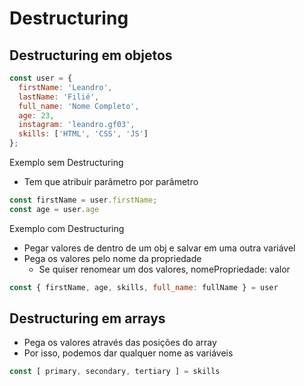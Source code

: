 # Destructuring

## Destructuring em objetos
```js
const user = {
  firstName: 'Leandro',
  lastName: 'Filié',
  full_name: 'Nome Completo',
  age: 23,
  instagram: 'leandro.gf03',
  skills: ['HTML', 'CSS', 'JS']
};

```
Exemplo sem Destructuring
- Tem que atribuir parâmetro por parâmetro
```js
const firstName = user.firstName;
const age = user.age
```

Exemplo com Destructuring
- Pegar valores de dentro de um obj e salvar em uma outra variável
- Pega os valores pelo nome da propriedade
  - Se quiser renomear um dos valores, nomePropriedade: valor
```js
const { firstName, age, skills, full_name: fullName } = user
```

## Destructuring em arrays
- Pega os valores através das posições do array
- Por isso, podemos dar qualquer nome as variáveis
```js 
const [ primary, secondary, tertiary ] = skills
```